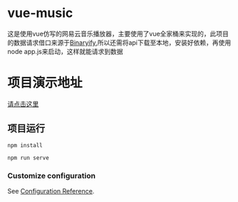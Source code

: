 # vue-music
这是使用vue仿写的网易云音乐播放器，主要使用了vue全家桶来实现的，此项目的数据请求借口来源于[Binaryify](https://github.com/Binaryify/NeteaseCloudMusicApi),所以还需将api下载至本地，安装好依赖，再使用 node app.js来启动，这样就能请求到数据

# 项目演示地址
[请点击这里](http://http://118.31.76.125)

## 项目运行
```
npm install
```
```
npm run serve
```


### Customize configuration
See [Configuration Reference](https://cli.vuejs.org/config/).
